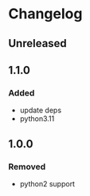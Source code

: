 # Changelog


## Unreleased


## 1.1.0
### Added
- update deps
- python3.11


## 1.0.0
### Removed
- python2 support